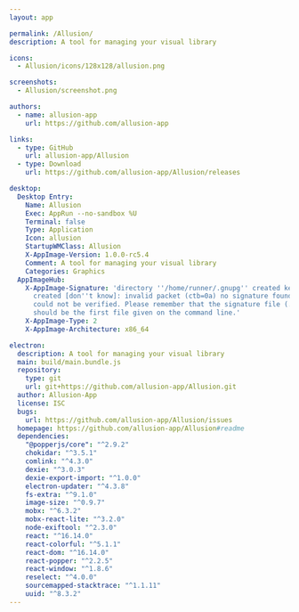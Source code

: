 ```yaml
---
layout: app

permalink: /Allusion/
description: A tool for managing your visual library

icons:
  - Allusion/icons/128x128/allusion.png

screenshots:
  - Allusion/screenshot.png

authors:
  - name: allusion-app
    url: https://github.com/allusion-app

links:
  - type: GitHub
    url: allusion-app/Allusion
  - type: Download
    url: https://github.com/allusion-app/Allusion/releases

desktop:
  Desktop Entry:
    Name: Allusion
    Exec: AppRun --no-sandbox %U
    Terminal: false
    Type: Application
    Icon: allusion
    StartupWMClass: Allusion
    X-AppImage-Version: 1.0.0-rc5.4
    Comment: A tool for managing your visual library
    Categories: Graphics
  AppImageHub:
    X-AppImage-Signature: 'directory ''/home/runner/.gnupg'' created keybox ''/home/runner/.gnupg/pubring.kbx''
      created [don''t know]: invalid packet (ctb=0a) no signature found the signature
      could not be verified. Please remember that the signature file (.sig or .asc)
      should be the first file given on the command line.'
    X-AppImage-Type: 2
    X-AppImage-Architecture: x86_64

electron:
  description: A tool for managing your visual library
  main: build/main.bundle.js
  repository:
    type: git
    url: git+https://github.com/allusion-app/Allusion.git
  author: Allusion-App
  license: ISC
  bugs:
    url: https://github.com/allusion-app/Allusion/issues
  homepage: https://github.com/allusion-app/Allusion#readme
  dependencies:
    "@popperjs/core": "^2.9.2"
    chokidar: "^3.5.1"
    comlink: "^4.3.0"
    dexie: "^3.0.3"
    dexie-export-import: "^1.0.0"
    electron-updater: "^4.3.8"
    fs-extra: "^9.1.0"
    image-size: "^0.9.7"
    mobx: "^6.3.2"
    mobx-react-lite: "^3.2.0"
    node-exiftool: "^2.3.0"
    react: "^16.14.0"
    react-colorful: "^5.1.1"
    react-dom: "^16.14.0"
    react-popper: "^2.2.5"
    react-window: "^1.8.6"
    reselect: "^4.0.0"
    sourcemapped-stacktrace: "^1.1.11"
    uuid: "^8.3.2"
---
```

